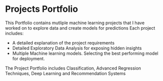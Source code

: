 # Projects Portfolio
This Portfolio contains mutliple machine learning projects that I have worked on to explore data and create models for predictions
Each project includes:
  * A detailed explanation of the project requirements
  * Detailed Exploratory Data Analysis for exposing hidden insights
  * Multiple Machine learning models. Selecting the best performing model for deployment.

The Project Portfolio includes Classification, Advanced Regression Techniques, Deep Learning and Recommendation Systems
